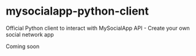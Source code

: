 # mysocialapp-python-client
Official Python client to interact with MySocialApp API - Create your own social network app 

Coming soon
